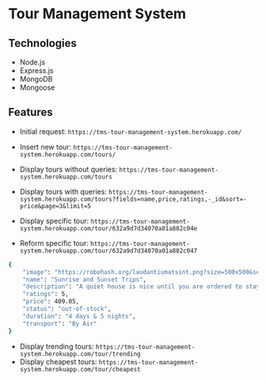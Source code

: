 # Tour Management System

## Technologies

- Node.js
- Express.js
- MongoDB
- Mongoose

## Features

- Initial request: `https://tms-tour-management-system.herokuapp.com/`
- Insert new tour: `https://tms-tour-management-system.herokuapp.com/tours/`

- Display tours without queries: `https://tms-tour-management-system.herokuapp.com/tours`
- Display tours with queries: `https://tms-tour-management-system.herokuapp.com/tours?fields=name,price,ratings,-_id&sort=-price&page=3&limit=5`
- Display specific tour: `https://tms-tour-management-system.herokuapp.com/tour/632a9d7d34070a01a882c04e`
- Reform specific tour: `https://tms-tour-management-system.herokuapp.com/tour/632a9d7d34070a01a882c047`

```bash
{
    "image": "https://robohash.org/laudantiumatsint.png?size=500x500&set=set1",
    "name": "Sunrise and Sunset Trips",
    "description": "A quiet house is nice until you are ordered to stay in it for months.",
    "ratings": 5,
    "price": 409.05,
    "status": "out-of-stock",
    "duration": "4 days & 5 nights",
    "transport": "By Air"
}
```

- Display trending tours: `https://tms-tour-management-system.herokuapp.com/tour/trending`
- Display cheapest tours: `https://tms-tour-management-system.herokuapp.com/tour/cheapest`

